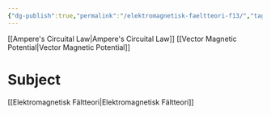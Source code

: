 ```yaml
---
{"dg-publish":true,"permalink":"/elektromagnetisk-faeltteori-f13/","tags":["föreläsning","elektromagnetiskfältteori"]}
---
```



[[Ampere's Circuital Law\|Ampere's Circuital Law]]
[[Vector Magnetic Potential\|Vector Magnetic Potential]]

# Subject
[[Elektromagnetisk Fältteori\|Elektromagnetisk Fältteori]]

